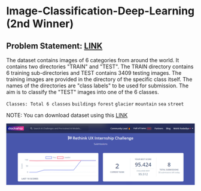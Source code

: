 # Image-Classification-Deep-Learning (2nd Winner)

## Problem Statement: [LINK](https://dockship.io/challenges/5f7f058c81d83b7c2b93680b/rethink-ux-internship-challenge/overview)
The dataset contains images of 6 categories from around the world. It contains two directories "TRAIN" and "TEST". The TRAIN directory contains 6 training sub-directories and TEST contains 3409 testing images. The training images are provided in the directory of the specific class itself. The names of the directories are "class labels" to be used for submission. The aim is to classify the "TEST" images into one of the 6 classes.

`Classes: Total 6 classes`
`buildings`
`forest`
`glacier`
`mountain`
`sea`
`street`

NOTE: You can download dataset using this [LINK](https://dockship-job-models.s3.ap-south-1.amazonaws.com/6a7b824ced934c74d9f4a536eec46ebe?X-Amz-Algorithm=AWS4-HMAC-SHA256&X-Amz-Credential=AKIAIDOPTEUZ2LEOQEGQ%2F20201118%2Fap-south-1%2Fs3%2Faws4_request&X-Amz-Date=20201118T103405Z&X-Amz-Expires=1800&X-Amz-Signature=f6b9c4a8558bfea1b47240b7d51efcb8ccb3aae0e298d19aa0b96d5599edf473&X-Amz-SignedHeaders=host&response-content-disposition=attachment%3B%20filename%3D%22rethink_ux_internship_challenge-dataset.zip%22)

![Leaderboard score](https://github.com/radadiyamohit81/Image-Classification-Deep-Learning/blob/main/src/Capture.PNG)
